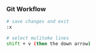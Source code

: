 ### Git Workflow

```bash
# save changes and exit
:x
```
```bash
# select mulitoke lines
shift + v (then the down arrow)
```

